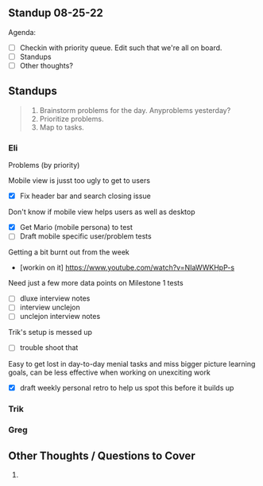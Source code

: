 ## Standup 08-25-22

Agenda:

- [ ] Checkin with priority queue. Edit such that we're all on board.
- [ ] Standups
- [ ] Other thoughts?

## Standups

> 1. Brainstorm problems for the day. Anyproblems yesterday?
> 2. Prioritize problems.
> 3. Map to tasks.

### Eli

Problems (by priority)

Mobile view is jusst too ugly to get to users

- [x] Fix header bar and search closing issue

Don't know if mobile view helps users as well as desktop

- [x] Get Mario (mobile persona) to test
- [ ] Draft mobile specific user/problem tests

Getting a bit burnt out from the week

- [workin on it] https://www.youtube.com/watch?v=NIaWWKHpP-s

Need just a few more data points on Milestone 1 tests

- [ ] dluxe interview notes
- [ ] interview unclejon
- [ ] unclejon interview notes

Trik's setup is messed up

- [ ] trouble shoot that

Easy to get lost in day-to-day menial tasks and miss bigger picture learning goals, can be less effective when working on unexciting work

- [x] draft weekly personal retro to help us spot this before it builds up

### Trik

### Greg

## Other Thoughts / Questions to Cover

1.
